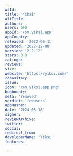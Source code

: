 ```yaml
---
wsId: 
title: 'Yiksi'
altTitle: 
authors: 
users: 500
appId: 'com.yiksi.app'
appCountry: 
released: '2022-06-11'
updated: '2022-12-08'
version: '2.2.12'
stars: 3.8
ratings: 
reviews: 
size: 
website: 'https://yiksi.com/'
repository: 
issue: 
icon: 'com.yiksi.app.png'
bugbounty: 
meta: 'removed'
verdict: 'fewusers'
appHashes: 
date: '2024-05-18'
signer: 
reviewArchive: 
twitter: 
social: 
redirect_from: 
developerName: 'Yiksi'
features: 

---
```


